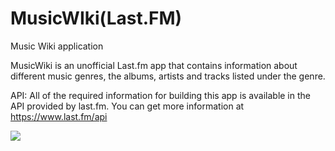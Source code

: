 # MusicWIki(Last.FM)
Music Wiki application

MusicWiki is an unofficial Last.fm app that contains information about different music
genres, the albums, artists and tracks listed under the genre.

API:
All of the required information for building this app is available in the API provided by
last.fm. You can get more information at https://www.last.fm/api


![](https://i.postimg.cc/c4B4RCpZ/1.jpg)

![]()

![]()

![]()




